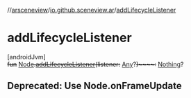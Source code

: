//[arsceneview](../../index.md)/[io.github.sceneview.ar](index.md)/[addLifecycleListener](add-lifecycle-listener.md)

# addLifecycleListener

[androidJvm]\
~~fun~~ [Node](../../../sceneview/sceneview/io.github.sceneview.node/-node/index.md)~~.~~[~~addLifecycleListener~~](add-lifecycle-listener.md)~~(~~~~listener~~~~:~~ [Any](https://kotlinlang.org/api/latest/jvm/stdlib/kotlin/-any/index.html)?~~)~~~~:~~ [Nothing](https://kotlinlang.org/api/latest/jvm/stdlib/kotlin/-nothing/index.html)?

##  Deprecated: Use Node.onFrameUpdate
